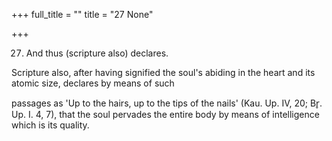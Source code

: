 +++
full_title = ""
title = "27 None"

+++


27. And thus (scripture also) declares.

Scripture also, after having signified the soul's abiding in the heart and its atomic size, declares by means of such

passages as 'Up to the hairs, up to the tips of the nails' (Kau. Up. IV, 20; Br̥. Up. I. 4, 7), that the soul pervades the entire body by means of intelligence which is its quality.

